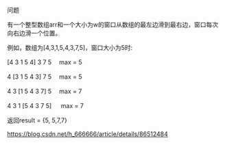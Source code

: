 问题
 

有一个整型数组arr和一个大小为w的窗口从数组的最左边滑到最右边，窗口每次向右边滑一个位置。

例如，数组为[4,3,1,5,4,3,7,5]，窗口大小为5时:

[4 3 1 5 4] 3 7 5 　max = 5

4 [3 1 5 4 3] 7 5 　max = 5

4 3 [1 5 4 3 7] 5 　max = 7

4 3 1 [5 4 3 7 5]  　max = 7

返回result = {5, 5,7,7}

https://blog.csdn.net/h_666666/article/details/86512484
